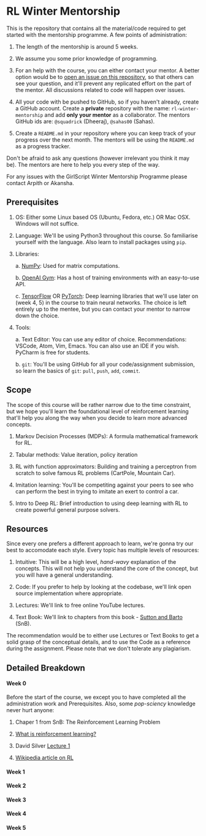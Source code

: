 # RL Winter Mentorship

This is the repository that contains all the material/code required to get
started with the mentorship programme. A few points of administration:

1. The length of the mentorship is around 5 weeks.

2. We assume you some prior knowledge of programming.

3. For an help with the course, you can either contact your mentor. A better option
would be to [open an issue on this repository](https://help.github.com/en/github/managing-your-work-on-github/creating-an-issue),
so that others can see your
question, and it'll prevent any replicated effort on the part of the mentor.
All discussions related to code will happen over issues.

4. All your code with be pushed to GitHub, so if you haven't already, create
a GitHub account. Create a **private** repository with the name:
`rl-winter-mentorship` and add **only your mentor** as a collaborator. The
mentors GitHub ids are: `@squadrick` (Dheeraj), `@sahas00` (Sahas).

5. Create a `README.md` in your repository where you can keep track of your
progress over the next month. The mentors will be using the `README.md` as
a progress tracker.

Don't be afraid to ask any questions (however irrelevant you think it may be).
The mentors are here to help you every step of the way.

For any issues with the GirlScript Winter Mentorship Programme please contact
Arpith or Akansha.

## Prerequisites

  1. OS: Either some Linux based OS (Ubuntu, Fedora, etc.) OR Mac OSX. Windows
  will not suffice.

  2. Language: We'll be using Python3 throughout this course. So familiarise
  yourself with the language. Also learn to install packages using `pip`.

  3. Libraries:
  
      a. [NumPy](https://numpy.org/): Used for matrix computations.
    
      b. [OpenAI Gym](https://gym.openai.com/): Has a host of training
      environments with an easy-to-use API.

       c. [TensorFlow](https://www.tensorflow.org/) OR
      [PyTorch](https://pytorch.org/): Deep learning libraries that we'll use
      later on (week 4, 5) in the course to train neural networks. The choice is
      left entirely up to the mentee, but you can contact your mentor to narrow
      down the choice.

  4. Tools:

      a. Text Editor: You can use any editor of choice. Recommendations: VSCode,
      Atom, Vim, Emacs. You can also use an IDE if you wish. PyCharm is free for
      students.

      b. `git`: You'll be using GitHub for all your code/assignment submission,
      so learn the basics of `git`: `pull`, `push`, `add`, `commit`.


## Scope

The scope of this course will be rather narrow due to the time constraint, but we
hope you'll learn the foundational level of reinforcement learning that'll
help you along the way when you decide to learn more advanced concepts.

1. Markov Decision Processes (MDPs): A formula mathematical framework for RL.

2. Tabular methods: Value iteration, policy iteration

3. RL with function approximators: Building and training a perceptron from
scratch to solve famous RL problems (CartPole, Mountain Car).

4. Imitation learning: You'll be competiting against your peers to see who
can perform the best in trying to imitate an exert to control a car.

5. Intro to Deep RL: Brief introduction to using deep learning with RL to create
powerful general purpose solvers.

## Resources

Since every one prefers a different approach to learn, we're gonna try our
best to accomodate each style. Every topic has multiple levels of resources:

1. Intuitive: This will be a high level, *hand-wavy* explanation of the concepts.
This will not help you understand the core of the concept, but you will have a
general understanding.

2. Code: If you prefer to help by looking at the codebase, we'll link open
source implementation where appropriate.

3. Lectures: We'll link to free online YouTube lectures. 

4. Text Book: We'll link to chapters from this book - 
[Sutton and Barto](https://web.stanford.edu/class/psych209/Readings/SuttonBartoIPRLBook2ndEd.pdf) (SnB).

The recommendation would be to either use Lectures or Text Books to get a 
solid grasp of the conceptual details, and to use the Code as a reference 
during the assignment. Please note that we don't tolerate any plagiarism. 


## Detailed Breakdown

#### Week 0

Before the start of the course, we except you to have completed all the administration
work and Prerequisites. Also, some *pop-sciency* knowledge never hurt anyone:

  1. Chaper 1 from SnB: The Reinforcement Learning Problem

  2. [What is reinforcement learning?](https://deepsense.ai/what-is-reinforcement-learning-the-complete-guide/)

  3. David Silver [Lecture 1](https://www.youtube.com/watch?v=2pWv7GOvuf0)
  
  4. [Wikipedia article on RL](https://en.wikipedia.org/wiki/Reinforcement_learning)

#### Week 1

#### Week 2

#### Week 3

#### Week 4

#### Week 5
